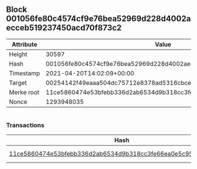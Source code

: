## Block 001056fe80c4574cf9e76bea52969d228d4002aecceb519237450acd70f873c2

Attribute | Value
--- | ---
Height | 30597
Hash | 001056fe80c4574cf9e76bea52969d228d4002aecceb519237450acd70f873c2
Timestamp | 2021-04-20T14:02:09+00:00
Target | 00254142f49eaaa504dc75712e8378ad5316cbcead634704b3734b6271167cc4
Merke root | 11ce5860474e53bfebb336d2ab6534d9b318cc3fe66ea0e5c95808ffa173ef1f
Nonce | 1293948035

```

```

### Transactions

Hash | Amount
--- | ---
[11ce5860474e53bfebb336d2ab6534d9b318cc3fe66ea0e5c95808ffa173ef1f](11ce5860474e53bfebb336d2ab6534d9b318cc3fe66ea0e5c95808ffa173ef1f.md) | 10.00000000 SKEPTI 
